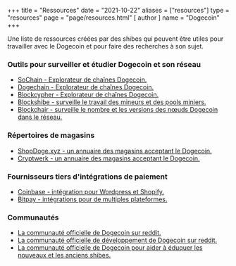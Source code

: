 +++
title = "Ressources"
date = "2021-10-22"
aliases = ["resources"]
type = "resources"
page = "page/resources.html"
[ author ]
  name = "Dogecoin"
+++

Une liste de ressources créées par des shibes qui peuvent être utiles pour travailler avec le Dogecoin et pour faire des recherches à son sujet.

### Outils pour surveiller et étudier Dogecoin et son réseau
- [SoChain - Explorateur de chaînes Dogecoin.](https://sochain.com/DOGE)
- [Dogechain - Explorateur de chaînes Dogecoin.](https://dogechain.info/)
- [Blockcypher - Explorateur de chaînes Dogecoin.](https://live.blockcypher.com/doge/)
- [Blockshibe - surveille le travail des mineurs et des pools miniers.](https://blockshibe.net)
- [Blockchair - surveille le nombre et les versions des nœuds Dogecoin dans le réseau.](https://blockchair.com/dogecoin/nodes)

### Répertoires de magasins
- [ShopDoge.xyz - un annuaire des magasins acceptant le Dogecoin.](https://shopdoge.xyz/)
- [Cryptwerk - un annuaire des magasins acceptant le Dogecoin.](https://cryptwerk.com/pay-with/doge/)

### Fournisseurs tiers d'intégrations de paiement
- [Coinbase - intégration pour Wordpress et Shopify.](https://commerce.coinbase.com/integrate)
- [Bitpay - intégrations pour de multiples plateformes.](https://bitpay.com/integrations/)

### Communautés
- [La communauté officielle de Dogecoin sur reddit.](https://reddit.com/r/dogecoin)
- [La communauté officielle de développement de Dogecoin sur reddit.](https://reddit.com/r/dogecoindev)
- [La communauté officielle de Dogecoin pour aider à éduquer les nouveaux et les anciens shibes.](https://reddit.com/r/dogeducation)
